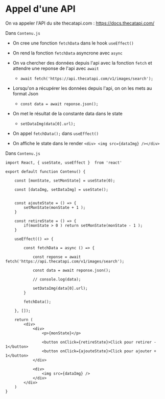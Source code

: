 # Appel d'une API

On va appeler l'API du site thecatapi.com : https://docs.thecatapi.com/


Dans `Contenu.js`

- On cree une fonction `fetchData` dans le hook `useEffect()`

- On rend la fonction `fetchData` asyncrone avec `async`

- On va chercher des données depuis l'api avec la fonction `fetch` et attendre une reponse de l'api avec `await`

    - `await fetch('https://api.thecatapi.com/v1/images/search');`

- Lorsqu'on a récupérer les données depuis l'api, on on les mets au format Json

    - `const data = await reponse.json();`


- On met le résultat de la constante data dans le state

    - `setDataImg(data[0].url);`

- On appel `fetchData();` dans `useEffect()`

- On affiche le state dans le render `<div> <img src={dataImg} /></div>`



Dans `Contenu.js`


    import React, { useState, useEffect }  from 'react'

    export default function Contenu() {

        const [monState, setMonState] = useState(0);

        const [dataImg, setDataImg] = useState();


        const ajouteState = () => {
            setMonState(monState + 1 );
        }

        const retireState = () => {
            if(monState > 0 ) return setMonState(monState - 1 );
        }

        useEffect(() => {

            const fetchData = async () => {

                const reponse = await fetch('https://api.thecatapi.com/v1/images/search');

                const data = await reponse.json();

                // console.log(data);

                setDataImg(data[0].url);
            }

            fetchData();

        }, []);

        return (
            <div>
                <div>
                    <p>{monState}</p>

                    <button onClick={retireState}>Click pour retirer - 1</button>
                    <button onClick={ajouteState}>Click pour ajouter + 1</button>
                </div>

                <div>
                    <img src={dataImg} />
                </div>
            </div>
        )
    }
